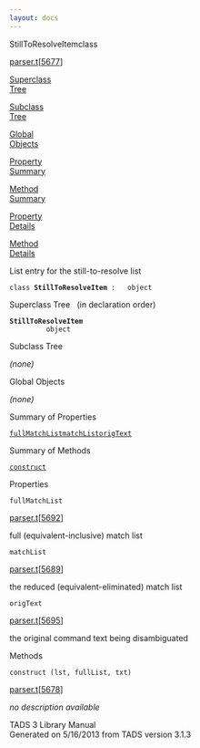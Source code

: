 ```yaml
---
layout: docs
---
```

<span class="title">StillToResolveItem</span><span class="type">class</span>

[parser.t](../file/parser.t.html)\[[5677](../source/parser.t.html#5677)\]

[Superclass  
Tree](#_SuperClassTree_)

[Subclass  
Tree](#_SubClassTree_)

[Global  
Objects](#_ObjectSummary_)

[Property  
Summary](#_PropSummary_)

[Method  
Summary](#_MethodSummary_)

[Property  
Details](#_Properties_)

[Method  
Details](#_Methods_)



List entry for the still-to-resolve list

`class `**`StillToResolveItem`**` :   object`



<span id="_SuperClassTree_"></span>



<span class="hdln">Superclass Tree</span>   (in declaration order)



**`StillToResolveItem`**  
`         object`  
<span id="_SubClassTree_"></span>



<span class="hdln">Subclass Tree</span>  



*(none)* <span id="_ObjectSummary_"></span>



<span class="hdln">Global Objects</span>  



*(none)* <span id="_PropSummary_"></span>



<span class="hdln">Summary of Properties</span>  



[`fullMatchList`](#fullMatchList)[`matchList`](#matchList)[`origText`](#origText)

<span id="_MethodSummary_"></span>



<span class="hdln">Summary of Methods</span>  



[`construct`](#construct)

<span id="_Properties_"></span>



<span class="hdln">Properties</span>  



<span id="fullMatchList"></span>

`fullMatchList`

[parser.t](../file/parser.t.html)\[[5692](../source/parser.t.html#5692)\]



full (equivalent-inclusive) match list



<span id="matchList"></span>

`matchList`

[parser.t](../file/parser.t.html)\[[5689](../source/parser.t.html#5689)\]



the reduced (equivalent-eliminated) match list



<span id="origText"></span>

`origText`

[parser.t](../file/parser.t.html)\[[5695](../source/parser.t.html#5695)\]



the original command text being disambiguated



<span id="_Methods_"></span>



<span class="hdln">Methods</span>  



<span id="construct"></span>

`construct (lst, fullList, txt)`

[parser.t](../file/parser.t.html)\[[5678](../source/parser.t.html#5678)\]



*no description available*





TADS 3 Library Manual  
Generated on 5/16/2013 from TADS version 3.1.3


